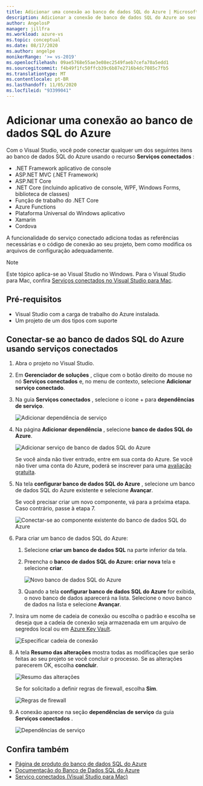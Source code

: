 ```yaml
---
title: Adicionar uma conexão ao banco de dados SQL do Azure | Microsoft Docs
description: Adicionar a conexão de banco de dados SQL do Azure ao seu aplicativo usando os serviços conectados do Visual Studio
author: AngelosP
manager: jillfra
ms.workload: azure-vs
ms.topic: conceptual
ms.date: 08/17/2020
ms.author: angelpe
monikerRange: '>= vs-2019'
ms.openlocfilehash: 09ae5768e55ae3e08ec2549faeb7cefa70a5edd1
ms.sourcegitcommit: f4b49f1fc50ffcb39c6b87e2716b4dc7085c7fb5
ms.translationtype: MT
ms.contentlocale: pt-BR
ms.lasthandoff: 11/05/2020
ms.locfileid: "93399041"
---
```

# <a name="add-a-connection-to-azure-sql-database"></a>Adicionar uma conexão ao banco de dados SQL do Azure

Com o Visual Studio, você pode conectar qualquer um dos seguintes itens ao banco de dados SQL do Azure usando o recurso **Serviços conectados** :

- .NET Framework aplicativo de console
- ASP.NET MVC (.NET Framework) 
- ASP.NET Core
- .NET Core (incluindo aplicativo de console, WPF, Windows Forms, biblioteca de classes)
- Função de trabalho do .NET Core
- Azure Functions
- Plataforma Universal do Windows aplicativo
- Xamarin
- Cordova

A funcionalidade do serviço conectado adiciona todas as referências necessárias e o código de conexão ao seu projeto, bem como modifica os arquivos de configuração adequadamente.

> [!NOTE]
> Este tópico aplica-se ao Visual Studio no Windows. Para o Visual Studio para Mac, confira [Serviços conectados no Visual Studio para Mac](/visualstudio/mac/connected-services).
## <a name="prerequisites"></a>Pré-requisitos

- Visual Studio com a carga de trabalho do Azure instalada.
- Um projeto de um dos tipos com suporte

## <a name="connect-to-azure-sql-database-using-connected-services"></a>Conectar-se ao banco de dados SQL do Azure usando serviços conectados

1. Abra o projeto no Visual Studio.

1. Em **Gerenciador de soluções** , clique com o botão direito do mouse no nó **Serviços conectados** e, no menu de contexto, selecione **Adicionar serviço conectado**.

1. Na guia **Serviços conectados** , selecione o ícone + para **dependências de serviço**.

    ![Adicionar dependência de serviço](./media/vs-azure-tools-connected-services-storage/vs-2019/connected-services-tab.png)

1. Na página **Adicionar dependência** , selecione **banco de dados SQL do Azure**.

    ![Adicionar serviço de banco de dados SQL do Azure](./media/azure-sql-database-add-connected-service/azure-sql-database.png)

    Se você ainda não tiver entrado, entre em sua conta do Azure. Se você não tiver uma conta do Azure, poderá se inscrever para uma [avaliação gratuita](https://azure.microsoft.com/account/free).

1. Na tela **configurar banco de dados SQL do Azure** , selecione um banco de dados SQL do Azure existente e selecione **Avançar**.

    Se você precisar criar um novo componente, vá para a próxima etapa. Caso contrário, passe à etapa 7.

    ![Conectar-se ao componente existente do banco de dados SQL do Azure](./media/azure-sql-database-add-connected-service/created-azure-sql-database.png)

1. Para criar um banco de dados SQL do Azure:

   1. Selecione **criar um banco de dados SQL** na parte inferior da tela.

   1. Preencha o **banco de dados SQL do Azure: criar nova** tela e selecione **criar**.

       ![Novo banco de dados SQL do Azure](./media/azure-sql-database-add-connected-service/create-new-azure-sql-database.png)

   1. Quando a tela **configurar banco de dados SQL do Azure** for exibida, o novo banco de dados aparecerá na lista. Selecione o novo banco de dados na lista e selecione **Avançar**.

1. Insira um nome de cadeia de conexão ou escolha o padrão e escolha se deseja que a cadeia de conexão seja armazenada em um arquivo de segredos local ou em [Azure Key Vault](/azure/key-vault).

   ![Especificar cadeia de conexão](./media/azure-sql-database-add-connected-service/connection-string.png)

1. A tela **Resumo das alterações** mostra todas as modificações que serão feitas ao seu projeto se você concluir o processo. Se as alterações parecerem OK, escolha **concluir**.

   ![Resumo das alterações](./media/azure-sql-database-add-connected-service/summary-of-changes.png)

   Se for solicitado a definir regras de firewall, escolha **Sim**.

   ![Regras de firewall](./media/azure-sql-database-add-connected-service/firewall-rules.png)

1. A conexão aparece na seção **dependências de serviço** da guia **Serviços conectados** .

   ![Dependências de serviço](./media/azure-sql-database-add-connected-service/service-dependencies-after.png)

## <a name="see-also"></a>Confira também

- [Página de produto do banco de dados SQL do Azure](https://azure.microsoft.com/services/sql-database/)
- [Documentação do Banco de Dados SQL do Azure](/azure/azure-sql/database/)
- [Serviço conectados (Visual Studio para Mac)](/visualstudio/mac/connected-services)
